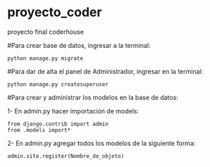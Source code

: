 # proyecto_coder
proyecto final coderhouse

#Para crear base de datos, ingresar a la terminal: 

    python manage.py migrate
    
#Para dar de alta el panel de Administrador, ingresar en la terminal:

    python manage.py createsuperuser
    
#Para crear y administrar los modelos en la base de datos:

1- En admin.py hacer importación de models:

    from django.contrib import admin
    from .models import*
   
2- En admin.py agregar todos los modelos de la siguiente forma:

    admin.site.register(Nombre_de_objeto)

    
